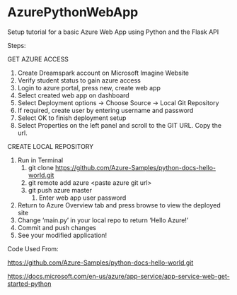 # AzurePythonWebApp
Setup tutorial for a basic Azure Web App using Python and the Flask API

Steps:

GET AZURE ACCESS
1. Create Dreamspark account on Microsoft Imagine Website
2. Verify student status to gain azure access
3. Login to azure portal, press new, create web app
4. Select created web app on dashboard
5. Select Deployment options -> Choose Source -> Local Git Repository
6. If required, create user by entering username and password
7. Select OK to finish deployment setup
8. Select Properties on the left panel and scroll to the GIT URL. Copy the url.

CREATE LOCAL REPOSITORY
1. Run in Terminal 
    1. git clone https://github.com/Azure-Samples/python-docs-hello-world.git
    2. git remote add azure \<paste azure git url\>
    3. git push azure master 
        1. Enter web app user password
2. Return to Azure Overview tab and press browse to view the deployed site
3. Change ‘main.py’ in your local repo to return ‘Hello Azure!’
4. Commit and push changes
5. See your modified application!


Code Used From: 

https://github.com/Azure-Samples/python-docs-hello-world.git 

https://docs.microsoft.com/en-us/azure/app-service/app-service-web-get-started-python
